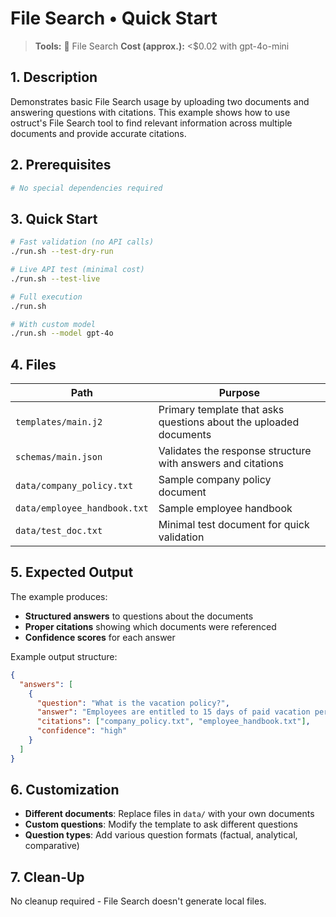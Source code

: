 # File Search • Quick Start

> **Tools:** 📄 File Search
> **Cost (approx.):** <$0.02 with gpt-4o-mini

## 1. Description

Demonstrates basic File Search usage by uploading two documents and answering questions with citations. This example shows how to use ostruct's File Search tool to find relevant information across multiple documents and provide accurate citations.

## 2. Prerequisites

```bash
# No special dependencies required
```

## 3. Quick Start

```bash
# Fast validation (no API calls)
./run.sh --test-dry-run

# Live API test (minimal cost)
./run.sh --test-live

# Full execution
./run.sh

# With custom model
./run.sh --model gpt-4o
```

## 4. Files

| Path | Purpose |
|------|---------|
| `templates/main.j2` | Primary template that asks questions about the uploaded documents |
| `schemas/main.json` | Validates the response structure with answers and citations |
| `data/company_policy.txt` | Sample company policy document |
| `data/employee_handbook.txt` | Sample employee handbook |
| `data/test_doc.txt` | Minimal test document for quick validation |

## 5. Expected Output

The example produces:

- **Structured answers** to questions about the documents
- **Proper citations** showing which documents were referenced
- **Confidence scores** for each answer

Example output structure:

```json
{
  "answers": [
    {
      "question": "What is the vacation policy?",
      "answer": "Employees are entitled to 15 days of paid vacation per year...",
      "citations": ["company_policy.txt", "employee_handbook.txt"],
      "confidence": "high"
    }
  ]
}
```

## 6. Customization

- **Different documents**: Replace files in `data/` with your own documents
- **Custom questions**: Modify the template to ask different questions
- **Question types**: Add various question formats (factual, analytical, comparative)

## 7. Clean-Up

No cleanup required - File Search doesn't generate local files.
